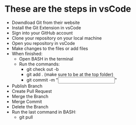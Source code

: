# These are the steps in vsCode

* Downdload Git from their website
* Install the Git Extension in vsCode
* Sign into your GitHub account
* Clone your repository on your local machine
* Open you repository in vsCode
* Make changes to the files or add files
* When finished:
    * Open BASH in the terminal
    * Run the commands:
        * git check out -b <branch name>
        * git add . (make sure to be at the top folder)
        * git commit -m "<input comment here>"
* Publish Branch
* Create Pull Request
* Merge the Branch
* Merge Commit
* Delete the Branch
* Run the last command in BASH:
    * git pull